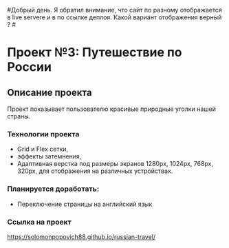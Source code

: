 #Добрый день. Я обратил внимание, что сайт по разному отображается в live servere и в по ссылке деплоя. Какой вариант отображения верный ?  #

# Проект №3: Путешествие по России

## Описание проекта
Проект показывает пользователю красивые природные уголки нашей страны.

### Технологии проекта
- Grid и Flex сетки,
- эффекты затемнения, 
- Адаптивная верстка под размеры экранов 1280px, 1024px, 768px, 320px, для отображения на различных устройствах.

### Планируется доработать:
- Переключение страницы на английский язык

### Ссылка на проект
https://solomonpopovich88.github.io/russian-travel/
